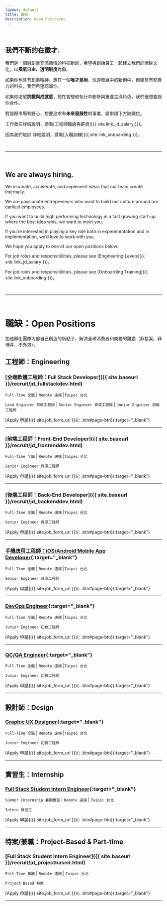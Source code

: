 ```yaml
---
layout: default
title: 職缺
description: Open Positions
---
```


<br>

## 我們不斷的在徵才.

我們是一個對創業充滿熱情的科技新創，希望與創始員工一起建立我們的團隊文化，以**風氣自由、透明制度**為傲。

如果你也具有創業精神，想在一個**唯才是用**、快速發展中的新創中，創建具有影響力的科技，我們希望認識你。

如果你渴望**挑戰與成就感**，想在實驗和執行中都參與重要主導角色，我們很想要跟你合作。

對國際市場有野心，想要追求有**未來發展性**的事業，請申請下方缺職位。

工作責任詳細說明，請看[工程師職級與薪資]({{ site.link_jd_salary }})。

因為我們培訓
詳細說明，請看[入職訓練]({{ site.link_onboarding }})。

<br>

---

<br>

## We are always hiring.

We incubate, accelerate, and implement ideas that our team create internally.

We are passionate entrepreneurs who want to build our culture around our earliest employees.

If you want to build high performing technology in a fast growing start-up where the best idea wins, we want to meet you.

If you’re interested in playing a key role both in experimentation and in implementation, we’d love to work with you. 

We hope you apply to one of our open positions below.

For job roles and responsibilities, please see [Engineering Levels]({{ site.link_jd_salary }})。

For job roles and responsibilities, please see [Onboarding Training]({{ site.link_onboarding }})。

<br>

---

<br>

# 職缺：Open Positions

加速孵化團隊內部自己創造的新點子，解決全球消費者和商務的難處（非接案、非博弈、不外包）。

## 工程師：Engineering

### [全端軟體工程師：Full Stack Developer]({{ site.baseurl }}/recruit/jd_fullstackdev.html)

`Full-Time 全職` | `Remote 遠端` |`Taipei 台北`

`Lead Engineer 首席工程師` | `Senior Engineer 資深工程師` | `Junior Engineer 初級工程師`

[Apply 申請]({{ site.job_form_url }}){: .btn#page-btn}{:target="_blank"}

---

### [前端工程師：Front-End Developer]({{ site.baseurl }}/recruit/jd_frontenddev.html)

`Full-Time 全職` | `Remote 遠端` |`Taipei 台北`

`Senior Engineer 資深工程師`

[Apply 申請]({{ site.job_form_url }}){: .btn#page-btn}{:target="_blank"}

---

### [後端工程師：Back-End Developer]({{ site.baseurl }}/recruit/jd_backenddev.html)

`Full-Time 全職` | `Remote 遠端` |`Taipei 台北`

`Senior Engineer 資深工程師`

[Apply 申請]({{ site.job_form_url }}){: .btn#page-btn}{:target="_blank"}

---

### [手機應用工程師：iOS/Android Mobile App Developer](https://www.cakeresume.com/companies/avance-venture-lab/jobs/mobile-application-engineer-ios-android){:target="_blank"}

`Full-Time 全職` | `Remote 遠端` |`Taipei 台北`

`Senior Engineer 資深工程師`

[Apply 申請]({{ site.job_form_url }}){: .btn#page-btn}{:target="_blank"}

---
### [DevOps Engineer](https://www.cakeresume.com/companies/avance-venture-lab/jobs/devops-sre-engineer-remote-work){:target="_blank"}

`Full-Time 全職` | `Remote 遠端` |`Taipei 台北`

`Junior Engineer 初級工程師`

[Apply 申請]({{ site.job_form_url }}){: .btn#page-btn}{:target="_blank"}

---
### [QC/QA Engineer](https://www.cakeresume.com/companies/avance-venture-lab/jobs/qa-qc-engineer-remote-work){:target="_blank"}

`Full-Time 全職` | `Remote 遠端` |`Taipei 台北`

`Junior Engineer 初級工程師`

[Apply 申請]({{ site.job_form_url }}){: .btn#page-btn}{:target="_blank"}

---

## 設計師：Design

### [Graphic UX Designer](https://www.cakeresume.com/companies/avance-venture-lab/jobs/web-designer-8d25e8){:target="_blank"}

`Full-Time 全職` | `Remote 遠端` |`Taipei 台北`

`Junior Engineer 初級工程師`

[Apply 申請]({{ site.job_form_url }}){: .btn#page-btn}{:target="_blank"}

---

## 實習生：Internship

### [Full Stack Student Intern Engineer](https://www.avancevl.com/students){:target="_blank"}

`Summer Internship 暑期實習` | `Remote 遠端` | `Taipei 台北`

`Intern 實習生`

[Apply 申請]({{ site.job_form_url }}){: .btn#page-btn}{:target="_blank"}

---

## 特案/兼職：Project-Based & Part-time

### [Full Stack Student Intern Engineer]({{ site.baseurl }}/recruit/jd_projectbased.html)

`Part-Time 兼職` | `Remote 遠端` | `Taipei 台北`

`Project-Based 特案`

[Apply 申請]({{ site.job_form_url }}){: .btn#page-btn}{:target="_blank"}

---
